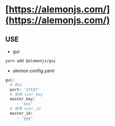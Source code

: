 # [https://alemonjs.com/](https://alemonjs.com/)

## USE

- gui

```sh
yarn add @alemonjs/gui
```

- alemon.config.yaml

```sh
gui:
  # 默认
  port: '17127'
  # 使用 user_key
  master_key:
     - 'xxx'
  # 使用 user_id
  master_id:
     - 'yyy'
```
